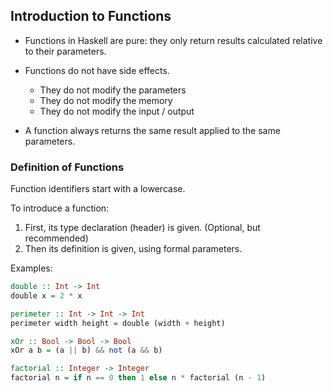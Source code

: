 ## Introduction to Functions

- Functions in Haskell are pure: they only return results calculated relative to their parameters.
- Functions do not have side effects.
  - They do not modify the parameters
  - They do not modify the memory
  - They do not modify the input / output

- A function always returns the same result applied to the same parameters.

### Definition of Functions

Function identifiers start with a lowercase.

To introduce a function:
1. First, its type declaration (header) is given. (Optional, but recommended)
2. Then its definition is given, using formal parameters.

Examples:

```hs
double :: Int -> Int
double x = 2 * x

perimeter :: Int -> Int -> Int
perimeter width height = double (width + height)

xOr :: Bool -> Bool -> Bool
xOr a b = (a || b) && not (a && b)

factorial :: Integer -> Integer
factorial n = if n == 0 then 1 else n * factorial (n - 1)
```
